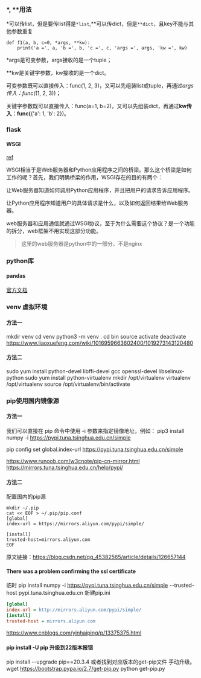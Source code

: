 ### *, **用法

*可以传list，但是要传list得是`*list`,**可以传dict，但是`**dict`，且key不能与其他参数重复
```
def f1(a, b, c=0, *args, **kw):
    print('a =', a, 'b =', b, 'c =', c, 'args =', args, 'kw =', kw)

```

*args是可变参数，args接收的是一个tuple；

**kw是关键字参数，kw接收的是一个dict。

可变参数既可以直接传入：func(1, 2, 3)，又可以先组装list或tuple，再通过*args传入：func(*(1, 2, 3))；

关键字参数既可以直接传入：func(a=1, b=2)，又可以先组装dict，再通过**kw传入：func(**{'a': 1, 'b': 2})。

### flask

#### WSGI

[ref](https://segmentfault.com/a/1190000003069785)

WSGI相当于是Web服务器和Python应用程序之间的桥梁。那么这个桥梁是如何工作的呢？首先，我们明确桥梁的作用，WSGI存在的目的有两个：

让Web服务器知道如何调用Python应用程序，并且把用户的请求告诉应用程序。

让Python应用程序知道用户的具体请求是什么，以及如何返回结果给Web服务器。

web服务器和应用通信就通过WSGI协议，至于为什么需要这个协议？是一个功能的拆分，web框架不用实现这部分功能。

>这里的web服务器是python中的一部分，不是nginx

### python库

#### pandas

[官方文档](https://pandas.pydata.org/pandas-docs/stable/index.html)

### venv 虚拟环境

#### 方法一

mkdir venv
cd venv
python3 -m venv .
cd bin
source activate
deactivate
https://www.liaoxuefeng.com/wiki/1016959663602400/1019273143120480

#### 方法二

sudo yum install python-devel libffi-devel gcc openssl-devel libselinux-python
sudo yum install python-virtualenv
mkdir /opt/virtualenv
virtualenv /opt/virtualenv
source /opt/virtualenv/bin/activate

### pip使用国内镜像源

#### 方法一

我们可以直接在 pip 命令中使用 -i 参数来指定镜像地址，例如：
pip3 install numpy -i https://pypi.tuna.tsinghua.edu.cn/simple

pip config set global.index-url https://pypi.tuna.tsinghua.edu.cn/simple

https://www.runoob.com/w3cnote/pip-cn-mirror.html
https://mirrors.tuna.tsinghua.edu.cn/help/pypi/

#### 方法二

配置国内的pip源
```
mkdir ~/.pip
cat << EOF > ~/.pip/pip.conf
[global]
index-url = https://mirrors.aliyun.com/pypi/simple/

[install]
trusted-host=mirrors.aliyun.com
EOF
```

原文链接：https://blog.csdn.net/qq_45382565/article/details/126657144

#### There was a problem confirming the ssl certificate
临时
pip install numpy -i https://pypi.tuna.tsinghua.edu.cn/simple --trusted-host pypi.tuna.tsinghua.edu.cn
新建pip.ini
```ini
[global]
index-url = http://mirrors.aliyun.com/pypi/simple/
[install]
trusted-host = mirrors.aliyun.com
```
https://www.cnblogs.com/yinhaiping/p/13375375.html

#### pip install -U pip 升级到22版本报错
pip install --upgrade pip==20.3.4
或者找到对应版本的get-pip文件 手动升级。
wget https://bootstrap.pypa.io/2.7/get-pip.py
python get-pip.py 
